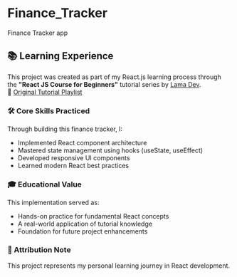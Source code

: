 # Finance_Tracker
Finance Tracker app

## 📚 Learning Experience

This project was created as part of my React.js learning process through the **"React JS Course for Beginners"** tutorial series by [Lama Dev](https://www.youtube.com/@LamaDev).  
🔗 [Original Tutorial Playlist](https://www.youtube.com/playlist?list=PLuHGmgpyHfRw1eJL5-2L0W1XsUVTTCEMh)

### 🛠️ Core Skills Practiced
Through building this finance tracker, I:
- Implemented React component architecture
- Mastered state management using hooks (useState, useEffect)
- Developed responsive UI components
- Learned modern React best practices

### 🎓 Educational Value
This implementation served as:
- Hands-on practice for fundamental React concepts
- A real-world application of tutorial knowledge
- Foundation for future project enhancements

### 📝 Attribution Note
This project represents my personal learning journey in React development.
